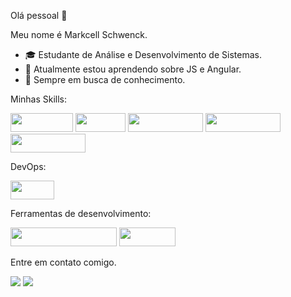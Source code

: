 Olá pessoal 👋

Meu nome é Markcell Schwenck.

- 🎓 Estudante de Análise e Desenvolvimento de Sistemas.
- 🌱 Atualmente estou aprendendo sobre JS e Angular.
- 🚀 Sempre em busca de conhecimento.



Minhas Skills:

<div>

<img src="https://img.shields.io/badge/HTML5-E34F26?style=for-the-badge&logo=html5&logoColor=white" width="100" height="30" />  
<img src="https://img.shields.io/badge/CSS3-1572B6?style=for-the-badge&logo=css3&logoColor=white" width="80" height="30"  />  
<img src="https://img.shields.io/badge/JavaScript-F7DF1E?style=for-the-badge&logo=javascript&logoColor=black" width="120" height="30"  />  
<img src="https://img.shields.io/badge/TypeScript-007ACC?style=for-the-badge&logo=typescript&logoColor=white" width="120" height="30"  />  
<img src="https://img.shields.io/badge/Angular-DD0031?style=for-the-badge&logo=angular&logoColor=whi" width="120" height="30"  />  
  
</div>

DevOps:

<div>

<img src="https://img.shields.io/badge/GIT-E44C30?style=for-the-badge&logo=git&logoColor=white" width="70" height="30" />  
  
</div>

Ferramentas de desenvolvimento:

<div>

<img src="https://img.shields.io/badge/Visual_Studio_Code-0078D4?style=for-the-badge&logo=visual%20studio%20code&logoColor=white" width="170" height="30" />  
<img src="https://img.shields.io/badge/Figma-F24E1E?style=for-the-badge&logo=figma&logoColor=white" width="90" height="30" />
  
</div>
  
Entre em contato comigo.
  
<div>
<a href= "mailto:Mark Schwenck <markcell.1@gmail.com>"><img src="https://img.shields.io/badge/Gmail-D14836?style=for-the-badge&logo=gmail&logoColor=white" target="_blank"></a>
<a href= "https://www.linkedin.com/in/markcellschwenck/"><img src="https://img.shields.io/badge/-LinkedIn-%230077B5?style=for-the-badge&logo=linkedin&logoColor=white" target="_blank"></a>   
</div>
